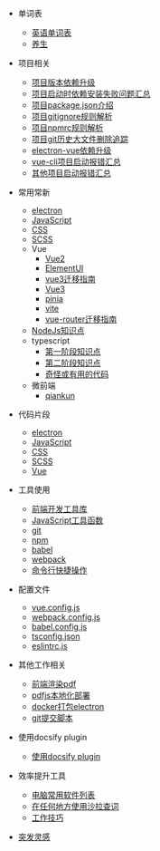 - 单词表
  - [英语单词表](dicts/dict.md)
  - [养生](dicts/养生.md)

- 项目相关
  - [项目版本依赖升级](usage-project/项目版本升级.md)
  - [项目启动时依赖安装失败问题汇总](usage-project/项目启动安装依赖失败问题汇总.md)
  - [项目package.json介绍](usage-project/项目package.json介绍.md)
  - [项目gitignore规则解析](usage-project/gitignore规则.md)
  - [项目npmrc规则解析](usage-project/npmrc规则.md)
  - [项目git历史大文件删除追踪](usage-project/git历史大文件删除追踪.md)
  - [electron-vue依赖升级](usage-project/electron-vue依赖升级.md)
  - [vue-cli项目启动报错汇总](usage-project/vue-cli项目启动报错汇总.md)
  - [其他项目启动报错汇总](usage-project/其他项目启动报错汇总.md)

- 常用常新
  - [electron](usage-frame/electron知识.md)
  - [JavaScript](usage-frame/JavaScript知识点.md)
  - [CSS](usage-frame/CSS知识点.md)
  - [SCSS](usage-frame/SCSS知识点.md)
  - Vue
    - [Vue2](usage-frame/Vue2知识点.md)
    - [ElementUI](usage-frame/elementui知识点)
    - [vue3迁移指南](usage-frame/vue3迁移指南.md)
    - [Vue3](usage-frame/vue3知识点及其代码.md)
    - [pinia](usage-frame/Pinia.md)
    - [vite](usage-frame/vite.md)
    - [vue-router迁移指南](usage-frame/vue-router迁移指南.md)
  - [NodeJs知识点](usage-frame/nodejs知识点.md)
  - typescript
    - [第一阶段知识点](usage-frame/typescript一期知识点.md)
    - [第二阶段知识点](usage-frame/typescript二期知识点.md)
    - [奇怪或有用的代码](usage-frame/typescript-code.md)
  - 微前端
    - [qiankun](usage-frame/qiankun.md)

- 代码片段
  - [electron](code-frames/electron.md)
  - [JavaScript](code-frames/JavaScript.md)
  - [CSS](code-frames/CSS.md)
  - [SCSS](code-frames/SCSS.md)
  - [Vue](code-frames/Vue.md)

- 工具使用
  - [前端开发工具库](usage-tool/前端开发工具库.md)
  - [JavaScript工具函数](usage-tool/JavaScript工具函数.md)
  - [git](usage-tool/git操作.md)
  - [npm](usage-tool/npm操作.md)
  - [babel](usage-tool/babel操作.md)
  - [webpack](usage-tool/webpack操作.md)
  - [命令行快捷操作](usage-tool/命令行快捷操作.md)

- 配置文件
  - [vue.config.js](usage-config/vue.config.js.md)
  - [webpack.config.js](usage-config/webpack.config.js.md)
  - [babel.config.js](usage-config/babel.config.js.md)
  - [tsconfig.json](usage-config/tsconfig.json.md)
  - [eslintrc.js](usage-config/eslintrc.js.md)

- 其他工作相关
  - [前端渲染pdf](usage-other/前端渲染pdf.md)
  - [pdfjs本地化部署](usage-other/pdfjs本地部署.md)
  - [docker打包electron](usage-other/Linux-docker打包electron.md)
  - [git提交脚本](usage-other/gitCommit.md)

- 使用docsify plugin
  - [使用docsify plugin](usage-tool/usage-docsify-plugin.md)

- 效率提升工具
  - [电脑常用软件列表](usage-work-tool/电脑常用软件列表.md)
  - [在任何地方使用沙拉查词](usage-work-tool/沙拉查词.md)
  - [工作技巧](usage-work-tool/工作技巧.md)

- [突发灵感](usage-inspiration/inspiration.md)
